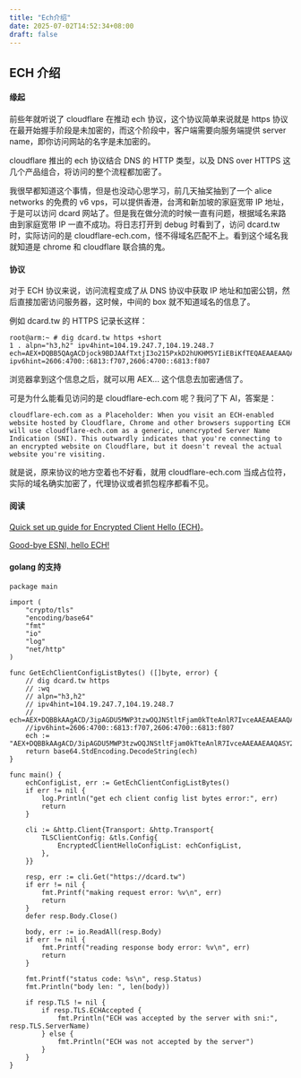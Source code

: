 ```yaml
---
title: "Ech介绍"
date: 2025-07-02T14:52:34+08:00
draft: false
---
```


## ECH 介绍

#### 缘起
前些年就听说了 cloudflare 在推动 ech 协议，这个协议简单来说就是 https 协议在最开始握手阶段是未加密的，而这个阶段中，客户端需要向服务端提供 server name，即你访问网站的名字是未加密的。

cloudflare 推出的 ech 协议结合 DNS 的 HTTP 类型，以及 DNS over HTTPS 这几个产品组合，将访问的整个流程都加密了。

我很早都知道这个事情，但是也没动心思学习，前几天抽奖抽到了一个 alice networks 的免费的 v6 vps，可以提供香港，台湾和新加坡的家庭宽带 IP 地址，于是可以访问 dcard 网站了。但是我在做分流的时候一直有问题，根据域名来路由到家庭宽带 IP 一直不成功。将日志打开到 debug 时看到了，访问 dcard.tw 时，实际访问的是 cloudflare-ech.com，怪不得域名匹配不上。看到这个域名我就知道是 chrome 和 cloudflare 联合搞的鬼。

#### 协议
对于 ECH 协议来说，访问流程变成了从 DNS 协议中获取 IP 地址和加密公钥，然后直接加密访问服务器，这时候，中间的 box 就不知道域名的信息了。

例如 dcard.tw 的 HTTPS 记录长这样：

```console
root@arm:~ # dig dcard.tw https +short
1 . alpn="h3,h2" ipv4hint=104.19.247.7,104.19.248.7 ech=AEX+DQBB5QAgACDjock9BDJAAfTxtjI3o215PxkD2hUKHM5YIiEBiKfTEQAEAAEAAQASY2xvdWRmbGFyZS1lY2guY29tAAA= ipv6hint=2606:4700::6813:f707,2606:4700::6813:f807
```

浏览器拿到这个信息之后，就可以用 AEX... 这个信息去加密通信了。

可是为什么能看见访问的是 cloudflare-ech.com 呢？我问了下 AI，答案是：

`
cloudflare-ech.com as a Placeholder: When you visit an ECH-enabled website hosted by Cloudflare, Chrome and other browsers supporting ECH will use cloudflare-ech.com as a generic, unencrypted Server Name Indication (SNI). This outwardly indicates that you're connecting to an encrypted website on Cloudflare, but it doesn't reveal the actual website you're visiting.
`

就是说，原来协议的地方空着也不好看，就用 cloudflare-ech.com 当成占位符，实际的域名确实加密了，代理协议或者抓包程序都看不见。

#### 阅读

[Quick set up guide for Encrypted Client Hello (ECH)](https://guardianproject.info/2023/11/10/quick-set-up-guide-for-encrypted-client-hello-ech/)。

[Good-bye ESNI, hello ECH!](https://blog.cloudflare.com/encrypted-client-hello/)

#### golang 的支持

```golang
package main

import (
	"crypto/tls"
	"encoding/base64"
	"fmt"
	"io"
	"log"
	"net/http"
)

func GetEchClientConfigListBytes() ([]byte, error) {
	// dig dcard.tw https
	// :wq
	// alpn="h3,h2"
	// ipv4hint=104.19.247.7,104.19.248.7
	// ech=AEX+DQBBkAAgACD/3ipAGDU5MWP3tzwOQJNStltFjam0kTteAnlR7IvceAAEAAEAAQASY2xvdWRmbGFyZS1lY2guY29tAAA=
	//ipv6hint=2606:4700::6813:f707,2606:4700::6813:f807
	ech := "AEX+DQBBkAAgACD/3ipAGDU5MWP3tzwOQJNStltFjam0kTteAnlR7IvceAAEAAEAAQASY2xvdWRmbGFyZS1lY2guY29tAAA="
	return base64.StdEncoding.DecodeString(ech)
}

func main() {
	echConfigList, err := GetEchClientConfigListBytes()
	if err != nil {
		log.Println("get ech client config list bytes error:", err)
		return
	}

	cli := &http.Client{Transport: &http.Transport{
		TLSClientConfig: &tls.Config{
			EncryptedClientHelloConfigList: echConfigList,
		},
	}}

	resp, err := cli.Get("https://dcard.tw")
	if err != nil {
		fmt.Printf("making request error: %v\n", err)
		return
	}
	defer resp.Body.Close()

	body, err := io.ReadAll(resp.Body)
	if err != nil {
		fmt.Printf("reading response body error: %v\n", err)
		return
	}

	fmt.Printf("status code: %s\n", resp.Status)
	fmt.Println("body len: ", len(body))

	if resp.TLS != nil {
		if resp.TLS.ECHAccepted {
			fmt.Println("ECH was accepted by the server with sni:", resp.TLS.ServerName)
		} else {
			fmt.Println("ECH was not accepted by the server")
		}
	}
}
```
